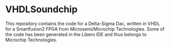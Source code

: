 # VHDLSoundchip
This repository contains the code for a Delta-Sigma Dac, written in VHDL for a Smartfusion2 FPGA from Microsemi/Microchip Technologies.
Some of the code has been generated in the Libero IDE and thus belongs to Microchip Technologies.
